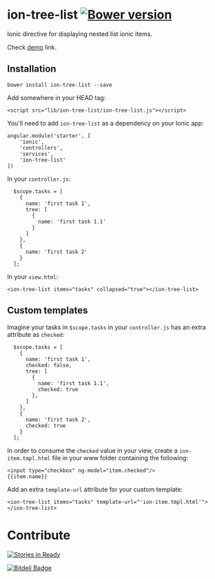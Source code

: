 
# ion-tree-list [![Bower version](https://badge.fury.io/bo/ion-tree-list.svg)](http://badge.fury.io/bo/ion-tree-list)

Ionic directive for displaying nested list ionic items.

Check [demo](http://fer.github.io/ion-tree-list/) link.

## Installation

```
bower install ion-tree-list --save
```

Add somewhere in your HEAD tag:

```
<script src="lib/ion-tree-list/ion-tree-list.js"></script>
```

You'll need to add ```ion-tree-list``` as a dependency on your Ionic app:

```
angular.module('starter', [
    'ionic', 
    'controllers', 
    'services', 
    'ion-tree-list'
])
```

In your ```controller.js```:

```
  $scope.tasks = [
    {
      name: 'first task 1',
      tree: [
        {
          name: 'first task 1.1'
        }
      ]
    },
    {
      name: 'first task 2'
    }
  ];    
```


In your ```view.html```:

```
<ion-tree-list items="tasks" collapsed="true"></ion-tree-list>
```

## Custom templates

Imagine your tasks in ```$scope.tasks``` in your ```controller.js``` has an extra attribute as ```checked```:

```
  $scope.tasks = [
    {
      name: 'first task 1',
      checked: false,
      tree: [
        {
          name: 'first task 1.1',
          checked: true
        },
      ]
    },
    {
      name: 'first task 2',
      checked: true
    }
  ];
```

In order to consume the ```checked``` value in your view, create a ```ion-item.tmpl.html``` file in 
your www folder containing the following:

```
<input type="checkbox" ng-model="item.checked"/>
{{item.name}}
```

Add an extra ```template-url``` attribute for your custom template:
 
```
<ion-tree-list items="tasks" template-url="'ion-item.tmpl.html'"></ion-tree-list>
```
# Contribute

[![Stories in Ready](https://badge.waffle.io/fer/ion-tree-list.png?label=ready&title=Ready)](https://waffle.io/fer/ion-tree-list)


[![Bitdeli Badge](https://d2weczhvl823v0.cloudfront.net/fer/ion-tree-list/trend.png)](https://bitdeli.com/free "Bitdeli Badge")

